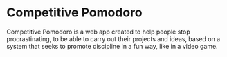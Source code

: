 # Competitive Pomodoro
Competitive Pomodoro is a web app created to help people stop procrastinating, to be able to carry out their projects and ideas, based on a system that seeks to promote discipline in a fun way, like in a video game.
